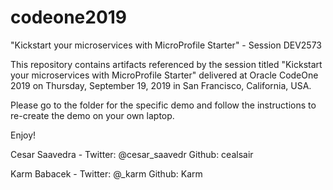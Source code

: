 # codeone2019
"Kickstart your microservices with MicroProfile Starter" - Session DEV2573

This repository contains artifacts referenced by the session titled "Kickstart your microservices with MicroProfile Starter"
delivered at Oracle CodeOne 2019 on Thursday, September 19, 2019 in San Francisco, California, USA.

Please go to the folder for the specific demo and follow the instructions to re-create the demo on your own laptop.

Enjoy!

Cesar Saavedra - Twitter: @cesar_saavedr Github: cealsair

Karm Babacek -  Twitter: @_karm Github: Karm
